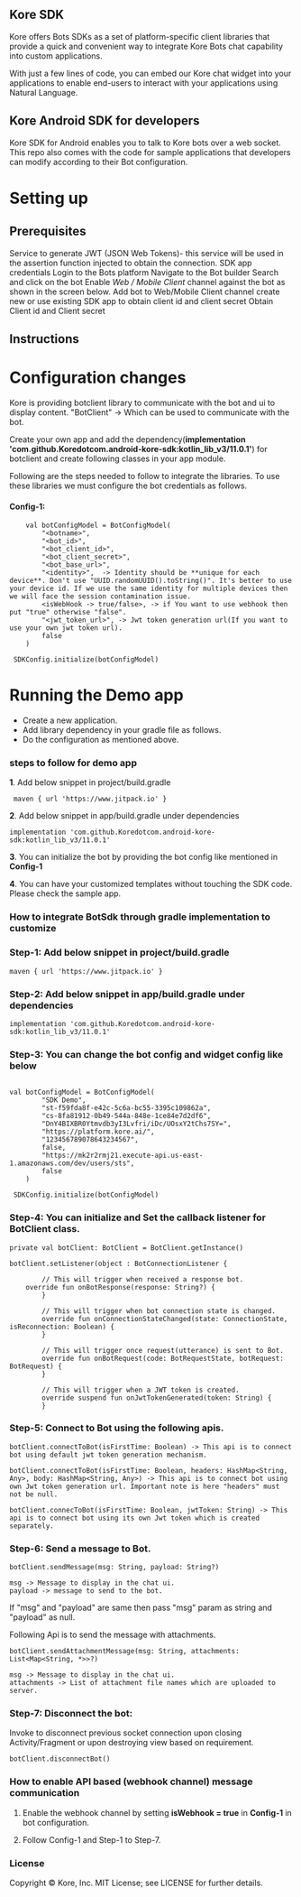 ## Kore SDK
Kore offers Bots SDKs as a set of platform-specific client libraries that provide a quick and convenient way to integrate Kore Bots chat capability into custom applications.

With just a few lines of code, you can embed our Kore chat widget into your applications to enable end-users to interact with your applications using Natural Language.

## Kore Android SDK for developers

Kore SDK for Android enables you to talk to Kore bots over a web socket. This repo also comes with the code for sample applications that developers can modify according to their Bot configuration.

# Setting up

## Prerequisites
 Service to generate JWT (JSON Web Tokens)- this service will be used in the assertion function injected to obtain the connection.
 SDK app credentials 
 Login to the Bots platform
Navigate to the Bot builder
Search and click on the bot 
Enable *Web / Mobile Client* channel against the bot as shown in the screen below.
		Add bot to Web/Mobile Client  channel
create new or use existing SDK app to obtain client id and client secret Obtain Client id and Client secret

## Instructions

# Configuration changes
Kore is providing botclient library to communicate with the bot and ui to display content.
"BotClient" -> Which can be used to communicate with the bot.

Create your own app and add the dependency(**implementation 'com.github.Koredotcom.android-kore-sdk:kotlin_lib_v3/11.0.1'**) for botclient and create following classes in your app module.

Following are the steps needed to follow to integrate the libraries.
To use these libraries we must configure the bot credentials as follows.

#### Config-1:
```
    val botConfigModel = BotConfigModel(
        "<botname>",
        "<bot_id>",
        "<bot_client_id>",
        "<bot_client_secret>",
        "<bot_base_url>",
        "<identity>",  -> Identity should be **unique for each device**. Don't use "UUID.randomUUID().toString()". It's better to use your device id. If we use the same identity for multiple devices then we will face the session contamination issue.
        <isWebHook -> true/false>, -> if You want to use webhook then put "true" otherwise "false".
        "<jwt_token_url>", -> Jwt token generation url(If you want to use your own jwt token url).
        false
    )

 SDKConfig.initialize(botConfigModel)

```

# Running the Demo app
*	Create a new application.
*	Add library dependency in your gradle file as follows.
*	Do the configuration as mentioned above.
  
### steps to follow for demo app

**1**. Add below snippet in project/build.gradle
```
 maven { url 'https://www.jitpack.io' }
```
**2**. Add below snippet in app/build.gradle under dependencies
```
implementation 'com.github.Koredotcom.android-kore-sdk:kotlin_lib_v3/11.0.1'
```
**3**. You can initialize the bot by providing the bot config like mentioned in **Config-1**


**4**. You can have your customized templates without touching the SDK code. Please check the sample app.


### How to integrate BotSdk through gradle implementation to customize

### Step-1: Add below snippet in project/build.gradle
```   
maven { url 'https://www.jitpack.io' }
```
### Step-2: Add below snippet in app/build.gradle under dependencies
```
implementation 'com.github.Koredotcom.android-kore-sdk:kotlin_lib_v3/11.0.1'
```
### Step-3: You can change the bot config and widget config like below
```

val botConfigModel = BotConfigModel(
        "SDK Demo",
        "st-f59fda8f-e42c-5c6a-bc55-3395c109862a",
        "cs-8fa81912-0b49-544a-848e-1ce84e7d2df6",
        "DnY4BIXBR0Ytmvdb3yI3Lvfri/iDc/UOsxY2tChs7SY=",
        "https://platform.kore.ai/",
        "123456789078643234567",
        false,
        "https://mk2r2rmj21.execute-api.us-east-1.amazonaws.com/dev/users/sts",
        false
    )

 SDKConfig.initialize(botConfigModel)

```

### Step-4: You can initialize and Set the callback listener for BotClient class.

```
private val botClient: BotClient = BotClient.getInstance()

botClient.setListener(object : BotConnectionListener {
	
		// This will trigger when received a response bot.
    override fun onBotResponse(response: String?) {
		}
		
		// This will trigger when bot connection state is changed.
		override fun onConnectionStateChanged(state: ConnectionState, isReconnection: Boolean) {
		}
		
		// This will trigger once request(utterance) is sent to Bot.
		override fun onBotRequest(code: BotRequestState, botRequest: BotRequest) {
		}
		
		// This will trigger when a JWT token is created.
		override suspend fun onJwtTokenGenerated(token: String) {
		}
```

### Step-5: Connect to Bot using the following apis.

```
botClient.connectToBot(isFirstTime: Boolean) -> This api is to connect bot using default jwt token generation mechanism.
```
```
botClient.connectToBot(isFirstTime: Boolean, headers: HashMap<String, Any>, body: HashMap<String, Any>) -> This api is to connect bot using own Jwt token generation url. Important note is here "headers" must not be null.
```
```
botClient.connecToBot(isFirstTime: Boolean, jwtToken: String) -> This api is to connect bot using its own Jwt token which is created separately.
```

### Step-6: Send a message to Bot.

```
botClient.sendMessage(msg: String, payload: String?)

msg -> Message to display in the chat ui.
payload -> message to send to the bot.
```

If "msg" and "payload" are same then pass "msg" param as string and "payload" as null.

Following Api is to send the message with attachments.

 ```
botClient.sendAttachmentMessage(msg: String, attachments: List<Map<String, *>>?)

msg -> Message to display in the chat ui.
attachments -> List of attachment file names which are uploaded to server.
```

### Step-7: Disconnect the bot:
Invoke to disconnect previous socket connection upon closing Activity/Fragment or upon destroying view based on requirement.
```
botClient.disconnectBot()
```

### How to enable API based (webhook channel) message communication

1. Enable the webhook channel by setting **isWebhook = true** in **Config-1** in bot configuration.
	
2. Follow Config-1 and Step-1 to Step-7.

### License
Copyright © Kore, Inc. MIT License; see LICENSE for further details.

